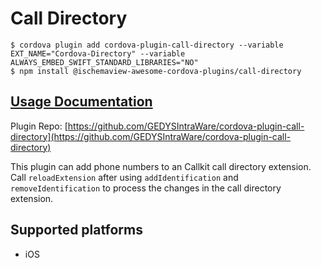 # Call Directory

```text
$ cordova plugin add cordova-plugin-call-directory --variable EXT_NAME="Cordova-Directory" --variable ALWAYS_EMBED_SWIFT_STANDARD_LIBRARIES="NO"
$ npm install @ischemaview-awesome-cordova-plugins/call-directory
```

## [Usage Documentation](https://danielsogl.gitbook.io/awesome-cordova-plugins/plugins/call-directory/)

Plugin Repo: [https://github.com/GEDYSIntraWare/cordova-plugin-call-directory](https://github.com/GEDYSIntraWare/cordova-plugin-call-directory)

This plugin can add phone numbers to an Callkit call directory extension. Call `reloadExtension` after using `addIdentification` and `removeIdentification` to process the changes in the call directory extension.

## Supported platforms

* iOS

